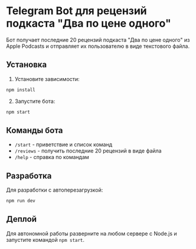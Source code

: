 # Telegram Bot для рецензий подкаста "Два по цене одного"

Бот получает последние 20 рецензий подкаста "Два по цене одного" из Apple Podcasts и отправляет их пользователю в виде текстового файла.

## Установка

1. Установите зависимости:
```bash
npm install
```

2. Запустите бота:
```bash
npm start
```

## Команды бота

- `/start` - приветствие и список команд
- `/reviews` - получить последние 20 рецензий в виде файла
- `/help` - справка по командам

## Разработка

Для разработки с автоперезагрузкой:
```bash
npm run dev
```

## Деплой

Для автономной работы разверните на любом сервере с Node.js и запустите командой `npm start`.
